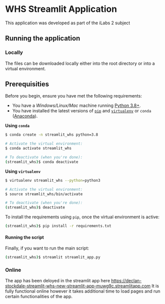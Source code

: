 # WHS Streamlit Application
This application was developed as part of the iLabs 2 subject

## Running the application




### Locally
The files can be downloaded locally either into the root directory or into a virtual environment. 
## Prerequisities

Before you begin, ensure you have met the following requirements:

* You have a _Windows/Linux/Mac_ machine running [Python 3.8+](https://www.python.org/).
* You have installed the latest versions of [`pip`](https://pip.pypa.io/en/stable/installing/) and [`virtualenv`](https://virtualenv.pypa.io/en/stable/installation/) or `conda` ([Anaconda](https://www.anaconda.com/distribution/)).


**Using `conda`**

```bash
$ conda create -n streamlit_whs python=3.8

# Activate the virtual environment:
$ conda activate streamlit_whs

# To deactivate (when you're done):
(streamlit_whs)$ conda deactivate
```

**Using `virtualenv`**

```bash
$ virtualenv streamlit_whs --python=python3

# Activate the virtual environment:
$ source streamlit_whs/bin/activate

# To deactivate (when you're done):
(streamlit_whs)$ deactivate
```


To install the requirements using `pip`, once the virtual environment is active:
```bash
(streamlit_whs)$ pip install -r requirements.txt
```


#### Running the script
Finally, if you want to run the main script:
```bash
(streamlit_whs)$ streamlit streamlit_app.py
```


### Online
The app has been deloyed in the streamlit app here https://declan-stockdale-streamlit-whs-new-streamlit-app-muwg9c.streamlitapp.com
It is fully functional online however it takes additional time to load pages and run certain functionalities of the app.

